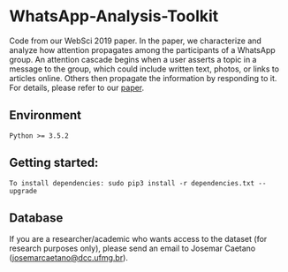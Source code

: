 # WhatsApp-Analysis-Toolkit

Code from our WebSci 2019 paper. 
In the paper, we characterize and analyze how attention propagates among the participants of a WhatsApp group. 
An attention cascade begins when a user asserts a topic in a message to the group, which could include written text, 
photos, or links to articles online. Others then propagate the information by responding to it.
For details, please refer to our [paper](https://dl.acm.org/citation.cfm?id=3326018). 

Environment
--------

    Python >= 3.5.2

Getting started:
--------

    To install dependencies: sudo pip3 install -r dependencies.txt --upgrade
        
Database
--------

If you are a researcher/academic who wants access to the dataset 
(for research purposes only), please send an email to Josemar Caetano (josemarcaetano@dcc.ufmg.br).
